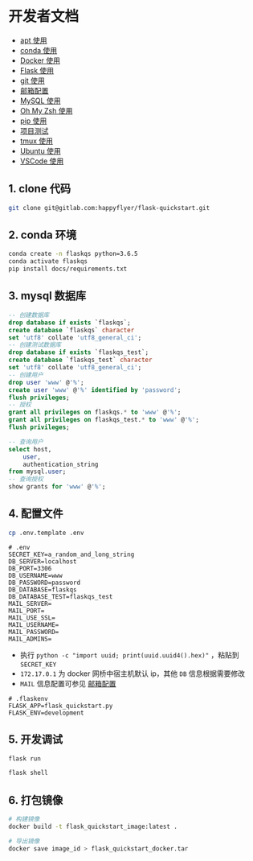 # 开发者文档

- [apt 使用](apt.md)
- [conda 使用](conda.md)
- [Docker 使用](docker.md)
- [Flask 使用](flask.md)
- [git 使用](git.md)
- [邮箱配置](mail.md)
- [MySQL 使用](mysql.md)
- [Oh My Zsh 使用](oh-my-zsh.md)
- [pip 使用](pip.md)
- [项目测试](test.md)
- [tmux 使用](tmux.md)
- [Ubuntu 使用](ubuntu.md)
- [VSCode 使用](vscode.md)

## 1. clone 代码

```bash
git clone git@gitlab.com:happyflyer/flask-quickstart.git
```

## 2. conda 环境

```bash
conda create -n flaskqs python=3.6.5
conda activate flaskqs
pip install docs/requirements.txt
```

## 3. mysql 数据库

```sql
-- 创建数据库
drop database if exists `flaskqs`;
create database `flaskqs` character
set 'utf8' collate 'utf8_general_ci';
-- 创建测试数据库
drop database if exists `flaskqs_test`;
create database `flaskqs_test` character
set 'utf8' collate 'utf8_general_ci';
-- 创建用户
drop user 'www' @'%';
create user 'www' @'%' identified by 'password';
flush privileges;
-- 授权
grant all privileges on flaskqs.* to 'www' @'%';
grant all privileges on flaskqs_test.* to 'www' @'%';
flush privileges;
```

```sql
-- 查询用户
select host,
    user,
    authentication_string
from mysql.user;
-- 查询授权
show grants for 'www' @'%';
```

## 4. 配置文件

```bash
cp .env.template .env
```

```properties
# .env
SECRET_KEY=a_random_and_long_string
DB_SERVER=localhost
DB_PORT=3306
DB_USERNAME=www
DB_PASSWORD=password
DB_DATABASE=flaskqs
DB_DATABASE_TEST=flaskqs_test
MAIL_SERVER=
MAIL_PORT=
MAIL_USE_SSL=
MAIL_USERNAME=
MAIL_PASSWORD=
MAIL_ADMINS=
```

- 执行 `python -c "import uuid; print(uuid.uuid4().hex)"` ，粘贴到 `SECRET_KEY`
- `172.17.0.1` 为 docker 网桥中宿主机默认 ip，其他 `DB` 信息根据需要修改
- `MAIL` 信息配置可参见 [邮箱配置](mail.md)

```properties
# .flaskenv
FLASK_APP=flask_quickstart.py
FLASK_ENV=development
```

## 5. 开发调试

```bash
flask run
```

```bash
flask shell
```

## 6. 打包镜像

```bash
# 构建镜像
docker build -t flask_quickstart_image:latest .
```

```bash
# 导出镜像
docker save image_id > flask_quickstart_docker.tar
```
